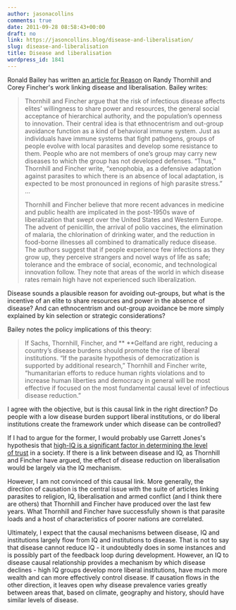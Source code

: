 ```yaml
---
author: jasonacollins
comments: true
date: 2011-09-28 08:58:43+00:00
draft: no
link: https://jasoncollins.blog/disease-and-liberalisation/
slug: disease-and-liberalisation
title: Disease and liberalisation
wordpress_id: 1841
---
```


Ronald Bailey has written [an article for Reason](http://reason.com/archives/2011/09/16/does-disease-cause-autocracy) on Randy Thornhill and Corey Fincher's work linking disease and liberalisation. Bailey writes:


<blockquote>Thornhill and Fincher argue that the risk of infectious disease affects elites’ willingness to share power and resources, the general social acceptance of hierarchical authority, and the population’s openness to innovation. Their central idea is that ethnocentrism and out-group avoidance function as a kind of behavioral immune system. Just as individuals have immune systems that fight pathogens, groups of people evolve with local parasites and develop some resistance to them. People who are not members of one’s group may carry new diseases to which the group has not developed defenses. “Thus,” Thornhill and Fincher write, “xenophobia, as a defensive adaptation against parasites to which there is an absence of local adaptation, is expected to be most pronounced in regions of high parasite stress.” ...

Thornhill and Fincher believe that more recent advances in medicine and public health are implicated in the post-1950s wave of liberalization that swept over the United States and Western Europe. The advent of penicillin, the arrival of polio vaccines, the elimination of malaria, the chlorination of drinking water, and the reduction in food-borne illnesses all combined to dramatically reduce disease. The authors suggest that if people experience few infections as they grow up, they perceive strangers and novel ways of life as safe; tolerance and the embrace of social, economic, and technological innovation follow. They note that areas of the world in which disease rates remain high have not experienced such liberalization.</blockquote>


Disease sounds a plausible reason for avoiding out-groups, but what is the incentive of an elite to share resources and power in the absence of disease? And can ethnocentrism and out-group avoidance be more simply explained by kin selection or strategic considerations?

Bailey notes the policy implications of this theory:


<blockquote>If Sachs, Thornhill, Fincher, and ** **Gelfand are right, reducing a country’s disease burdens should promote the rise of liberal institutions. “If the parasite hypothesis of democratization is supported by additional research,” Thornhill and Fincher write, “humanitarian efforts to reduce human rights violations and to increase human liberties and democracy in general will be most effective if focused on the most fundamental causal level of infectious disease reduction.”</blockquote>


I agree with the objective, but is this causal link in the right direction? Do people with a low disease burden support liberal institutions, or do liberal institutions create the framework under which disease can be controlled?

If I had to argue for the former, I would probably use Garrett Jones's hypothesis that [high-IQ is a significant factor in determining the level of trust](https://jasoncollins.blog/jones-on-iq-and-immigration/) in a society. If there is a link between disease and IQ, as Thornhill and Fincher have argued, the effect of disease reduction on liberalisation would be largely via the IQ mechanism.

However, I am not convinced of this causal link. More generally, the direction of causation is the central issue with the suite of articles linking parasites to religion, IQ, liberalisation and armed conflict (and I think there are others) that Thornhill and Fincher have produced over the last few years. What Thornhill and Fincher have successfully shown is that parasite loads and a host of characteristics of poorer nations are correlated.

Ultimately, I expect that the causal mechanisms between disease, IQ and institutions largely flow from IQ and institutions to disease. That is not to say that disease cannot reduce IQ - it undoubtedly does in some instances and is possibly part of the feedback loop during development. However, an IQ to disease causal relationship provides a mechanism by which disease declines - high IQ groups develop more liberal institutions, have much more wealth and can more effectively control disease. If causation flows in the other direction, it leaves open why disease prevalence varies greatly between areas that, based on climate, geography and history, should have similar levels of disease.
